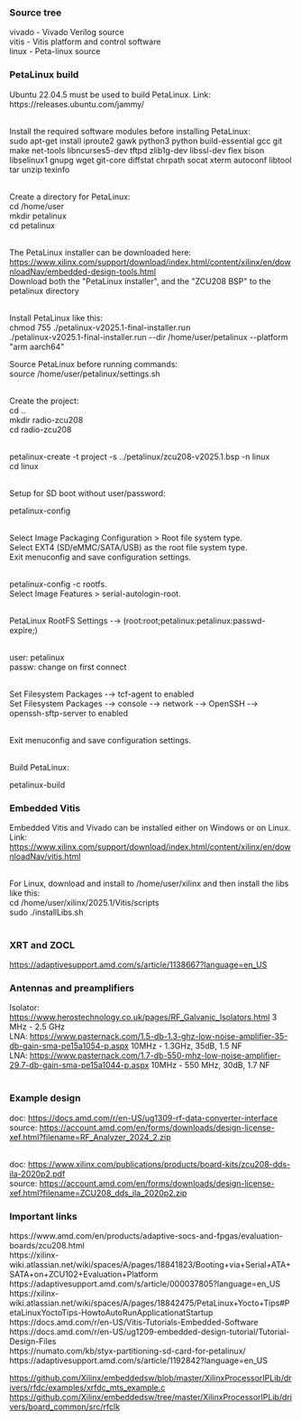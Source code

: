 <h3>Source tree</h3>
vivado - Vivado Verilog source<br>
vitis - Vitis platform and control software<br>
linux - Peta-linux source<br>

<h3>PetaLinux build</h3>
Ubuntu 22.04.5 must be used to build PetaLinux. Link: https://releases.ubuntu.com/jammy/<br><br>

Install the required software modules before installing PetaLinux:<br>
sudo apt-get install iproute2 gawk python3 python build-essential gcc git make net-tools libncurses5-dev tftpd zlib1g-dev libssl-dev flex bison libselinux1 gnupg wget git-core diffstat chrpath socat xterm autoconf libtool tar unzip texinfo<br><br>

Create a directory for PetaLinux:<br>
cd /home/user<br>
mkdir petalinux<br>
cd petalinux<br><br>

The PetaLinux installer can be downloaded here: https://www.xilinx.com/support/download/index.html/content/xilinx/en/downloadNav/embedded-design-tools.html<br>
Download both the "PetaLinux installer", and the "ZCU208 BSP" to the petalinux directory<br><br>

Install PetaLinux like this:<br>
chmod 755 ./petalinux-v2025.1-final-installer.run<br>
./petalinux-v2025.1-final-installer.run --dir /home/user/petalinux --platform "arm aarch64"<br>

Source PetaLinux before running commands:<br>
source /home/user/petalinux/settings.sh<br><br>

Create the project:<br>
cd ..<br>
mkdir radio-zcu208<br>
cd radio-zcu208<br><br>

petalinux-create -t project -s ../petalinux/zcu208-v2025.1.bsp -n linux<br>
cd linux<br><br>

Setup for SD boot without user/password:<br>

petalinux-config<br><br>

Select Image Packaging Configuration > Root file system type.<br>
Select EXT4 (SD/eMMC/SATA/USB) as the root file system type.<br>
Exit menuconfig and save configuration settings.<br><br>

petalinux-config -c rootfs.<br>
Select Image Features > serial-autologin-root.<br><br>

PetaLinux RootFS Settings -→ (root:root;petalinux:petalinux:passwd-expire;)<br><br>

user: petalinux<br>
passw: change on first connect<br><br>

Set Filesystem Packages -→ tcf-agent to enabled<br>
Set Filesystem Packages -→ console -→ network -→ OpenSSH -→ openssh-sftp-server to enabled<br><br>

Exit menuconfig and save configuration settings.<br><br>

Build PetaLinux:<br>

petalinux-build<br>

<h3>Embedded Vitis</h3>

Embedded Vitis and Vivado can be installed either on Windows or on Linux. Link: https://www.xilinx.com/support/download/index.html/content/xilinx/en/downloadNav/vitis.html<br><br>

For Linux, download and install to /home/user/xilinx and then install the libs like this:<br>
cd /home/user/xilinx/2025.1/Vitis/scripts<br>
sudo ./installLibs.sh<br><br>

<h3>XRT and ZOCL</h3>

https://adaptivesupport.amd.com/s/article/1138667?language=en_US

<h3>Antennas and preamplifiers</h3>

Isolator: https://www.herostechnology.co.uk/pages/RF_Galvanic_Isolators.html                            3 MHz - 2.5 GHz<br>
LNA: https://www.pasternack.com/1.5-db-1.3-ghz-low-noise-amplifier-35-db-gain-sma-pe15a1054-p.aspx      10MHz - 1.3GHz, 35dB, 1.5 NF<br>
LNA: https://www.pasternack.com/1.7-db-550-mhz-low-noise-amplifier-29.7-db-gain-sma-pe15a1044-p.aspx    10MHz - 550 MHz, 30dB, 1.7 NF<br><br>

<h3>Example design</h3>

doc: https://docs.amd.com/r/en-US/ug1309-rf-data-converter-interface<br>
source: https://account.amd.com/en/forms/downloads/design-license-xef.html?filename=RF_Analyzer_2024_2.zip<br><br>

doc: https://www.xilinx.com/publications/products/board-kits/zcu208-dds-ila-2020p2.pdf<br>
source: https://account.amd.com/en/forms/downloads/design-license-xef.html?filename=ZCU208_dds_ila_2020p2.zip<br>

<h3>Important links</h3>
https://www.amd.com/en/products/adaptive-socs-and-fpgas/evaluation-boards/zcu208.html<br>
https://xilinx-wiki.atlassian.net/wiki/spaces/A/pages/18841823/Booting+via+Serial+ATA+SATA+on+ZCU102+Evaluation+Platform<br>
https://adaptivesupport.amd.com/s/article/000037805?language=en_US<br>
https://xilinx-wiki.atlassian.net/wiki/spaces/A/pages/18842475/PetaLinux+Yocto+Tips#PetaLinuxYoctoTips-HowtoAutoRunApplicationatStartup<br>
https://docs.amd.com/r/en-US/Vitis-Tutorials-Embedded-Software<br>
https://docs.amd.com/r/en-US/ug1209-embedded-design-tutorial/Tutorial-Design-Files<br>
https://numato.com/kb/styx-partitioning-sd-card-for-petalinux/<br>
https://adaptivesupport.amd.com/s/article/1192842?language=en_US<br>

https://github.com/Xilinx/embeddedsw/blob/master/XilinxProcessorIPLib/drivers/rfdc/examples/xrfdc_mts_example.c<br>
https://github.com/Xilinx/embeddedsw/tree/master/XilinxProcessorIPLib/drivers/board_common/src/rfclk<br>
